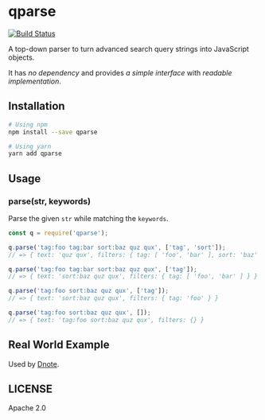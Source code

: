 # qparse

[![Build Status](https://travis-ci.org/sungwoncho/qparse.svg?branch=master)](https://travis-ci.org/sungwoncho/qparse)

A top-down parser to turn advanced search query strings into JavaScript objects.

It has *no dependency* and provides *a simple interface* with *readable implementation*.

## Installation

```bash
# Using npm
npm install --save qparse

# Using yarn
yarn add qparse
```

## Usage

### parse(str, keywords)

Parse the given `str` while matching the `keywords`.

```js
const q = require('qparse');

q.parse('tag:foo tag:bar sort:baz quz qux', ['tag', 'sort']);
// => { text: 'quz qux', filters: { tag: [ 'foo', 'bar' ], sort: 'baz' } }

q.parse('tag:foo tag:bar sort:baz quz qux', ['tag']);
// => { text: 'sort:baz quz qux', filters: { tag: [ 'foo', 'bar' ] } }

q.parse('tag:foo sort:baz quz qux', ['tag']);
// => { text: 'sort:baz quz qux', filters: { tag: 'foo' } }

q.parse('tag:foo sort:baz quz qux', []);
// => { text: 'tag:foo sort:baz quz qux', filters: {} }
```

## Real World Example

Used by [Dnote](https://github.com/dnote/dnote).

## LICENSE

Apache 2.0
